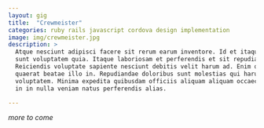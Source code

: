```yaml
---
layout: gig
title:  "Crewmeister"
categories: ruby rails javascript cordova design implementation
image: img/crewmeister.jpg
description: >
  Atque nesciunt adipisci facere sit rerum earum inventore. Id et itaque maiores
  sunt voluptatem quia. Itaque laboriosam et perferendis et sit repudiandae.
  Reiciendis voluptate sapiente nesciunt debitis velit harum ad. Enim qui
  quaerat beatae illo in. Repudiandae doloribus sunt molestias qui harum qui
  voluptatem. Minima expedita quibusdam officiis aliquam aliquam occaecati. Aut
  in in nulla veniam natus perferendis alias.

---
```


_more to come_

